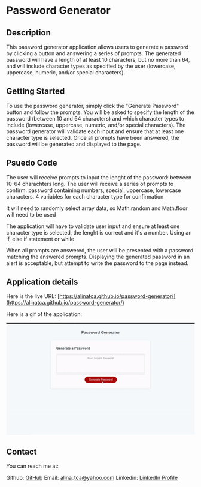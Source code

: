 # Password Generator
## Description

This password generator application allows users to generate a password by clicking a button and answering a series of prompts. The generated password will have a length of at least 10 characters, but no more than 64, and will include character types as specified by the user (lowercase, uppercase, numeric, and/or special characters).


## Getting Started
To use the password generator, simply click the "Generate Password" button and follow the prompts. You will be asked to specify the length of the password (between 10 and 64 characters) and which character types to include (lowercase, uppercase, numeric, and/or special characters). The password generator will validate each input and ensure that at least one character type is selected. Once all prompts have been answered, the password will be generated and displayed to the page.


## Psuedo Code

The user will receive prompts to input the lenght of the password: between 10-64 charachters long. The user will receive a series of prompts to confirm: password containing numbers, special, uppercase, lowercase characters. 4 variables for each character type for confirmation

It will need to randomly select array data, so Math.random and Math.floor will need to be used

The application will have to validate user input and ensure at least one character type is selected, the lenght is correct and it's a number. Using an if, else if statement or while

When all prompts are answered, the user will be presented with a password matching the answered prompts. Displaying the generated password in an alert is acceptable, but attempt to write the password to the page instead.

## Application details

Here is the live URL: [https://alinatca.github.io/password-generator/](https://alinatca.github.io/password-generator/)

Here is a gif of the application: 

![website-layout](https://github.com/alinatca/password-generator/blob/2d22fdbbd42be441d41c87fad75b7cf648368807/assets/images/password-generator.gif)

## Contact

You can reach me at:

Github: [GitHub](https://github.com/alinatca)
Email: alina_tca@yahoo.com
Linkedin: [LinkedIn Profile](https://www.linkedin.com/in/alina-tudor-7a1047168/)
